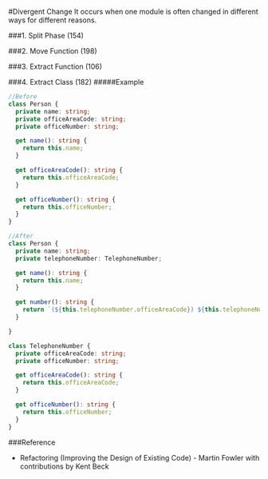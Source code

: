 #Divergent Change
It occurs when one module is often changed in different ways for different reasons.

###1. Split Phase (154)

###2. Move Function (198)

###3. Extract Function (106)

###4. Extract Class (182)
#####Example
```typescript
//Before
class Person {
  private name: string;
  private officeAreaCode: string;
  private officeNumber: string;

  get name(): string {
    return this.name;
  }

  get officeAreaCode(): string {
    return this.officeAreaCode;
  }

  get officeNumber(): string {
    return this.officeNumber;
  }
}

//After
class Person {
  private name: string;
  private telephoneNumber: TelephoneNumber;

  get name(): string {
    return this.name;
  }

  get number(): string {
    return `(${this.telephoneNumber.officeAreaCode}) ${this.telephoneNumber.officeNumber}`;
  }

}

class TelephoneNumber {
  private officeAreaCode: string;
  private officeNumber: string;

  get officeAreaCode(): string {
    return this.officeAreaCode;
  }

  get officeNumber(): string {
    return this.officeNumber;
  }
}
```
###Reference
- Refactoring (Improving the Design of Existing Code) - Martin Fowler with contributions by Kent Beck
